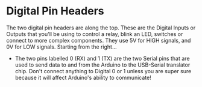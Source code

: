 # Digital Pin Headers

<p1> The two digital pin headers are along the top. These are the Digital Inputs or Outputs that you'll be using to control a relay, 
    blink an LED, switches or connect to more complex components. They use 5V for HIGH signals, and 0V for LOW signals. </p1>
<p1> Starting from the right... </p1>
* <p1> The two pins labelled 0 (RX) and 1 (TX) are the two Serial pins that are used to send data to and from the Arduino to the USB-Serial translator chip. 
       Don't connect anything to Digital 0 or 1 unless you are super sure because it will affect Arduino's ability to communicate!</p1> 
